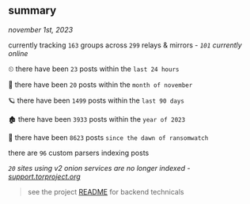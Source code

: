 
## summary
_november 1st, 2023_

currently tracking `163` groups across `299` relays & mirrors - _`101` currently online_

⏲ there have been `23` posts within the `last 24 hours`

🦈 there have been `20` posts within the `month of november`

🪐 there have been `1499` posts within the `last 90 days`

🏚 there have been `3933` posts within the `year of 2023`

🦕 there have been `8623` posts `since the dawn of ransomwatch`

there are `96` custom parsers indexing posts

_`20` sites using v2 onion services are no longer indexed - [support.torproject.org](https://support.torproject.org/onionservices/v2-deprecation/)_

> see the project [README](https://github.com/joshhighet/ransomwatch#ransomwatch--) for backend technicals

